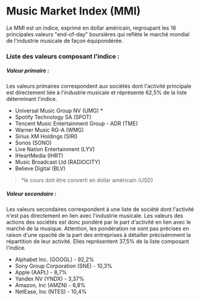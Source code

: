 # Music Market Index (MMI)

Le MMI est un indice, exprimé en dollar américain, regroupant les 16 principales valeurs "end-of-day" boursières qui reflète le marché mondial de l'industrie musicale de façon équipondérée.

### Liste des valeurs composant l'indice :

##### Valeur primaire :

Les valeurs primaires correspondent aux sociétés dont l'activité principale est directement liée à l'industrie musicale et réprésente 62,5% de la liste déterminant l'indice.

- Universal Music Group NV (UMG) \*
- Spotify Technology SA (SPOT)
- Tencent Music Entertainment Group - ADR (TME)
- Warner Music RG-A (WMG)
- Sirius XM Holdings (SIRI)
- Sonos (SONO)
- Live Nation Entertainment (LYV)
- IHeartMedia (IHRT)
- Music Broadcast Ltd (RADIOCITY)
- Believe Digital (BLV)

> \*le cours doit être converti en dollar américain (USD)

##### Valeur secondaire :

Les valeurs secondaires correspondent à une liste de société dont l'activité n'est pas directement en lien avec l'industrie musicale. Les valeurs des actions des sociétés est donc pondéré par le part d'activité en lien avec le marché de la musique. Attention, les pondération ne sont pas précises en raison d'une opacité de la part des entreprises à détailler précisémment la répartition de leur activité. Elles représentent 37,5% de la liste composant l'indice.

- Alphabet Inc. (GOOGL) - 92,2%
- Sony Group Corporation (SNE) - 10,3%
- Apple (AAPL) - 8,7%
- Yandex NV (YNDX) - 3,37%
- Amazon, Inc (AMZN) - 6,8%
- NetEase, Inc (NTES) - 10,4%
